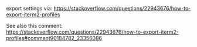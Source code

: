 export settings via: https://stackoverflow.com/questions/22943676/how-to-export-iterm2-profiles

See also this comment: https://stackoverflow.com/questions/22943676/how-to-export-iterm2-profiles#comment90184782_23356086

